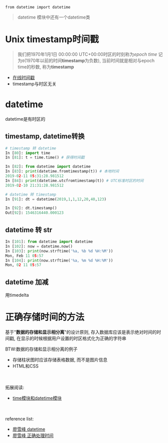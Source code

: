 `from datetime import datetime`
> datetime 模块中还有一个datetime类

# Unix timestamp时间戳
> 我们把1970年1月1日 00:00:00 UTC+00:00时区的时刻称为*epoch time* 记为`0`(1970年以前的时间**timestamp**为负数), 当前时间就是相对与epoch time的秒数, 称为**timestamp**

- [在线时间戳](http://tool.chinaz.com/Tools/unixtime.aspx)
- timestamp与时区无关

# datetime
datetime是有时区的

## timestamp, datetime转换
```python
# timestamp 转 datetime
In [80]: import time
In [81]: t = time.time() # 获得时间戳

In [82]: from datetime import datetime
In [83]: print(datetime.fromtimestamp(t)) # 本地时间
2019-02-11 05:31:28.981512
In [84]: print(datetime.utcfromtimestamp(t)) # UTC标准时区的时间
2019-02-10 21:31:28.981512

# datetime 转 timestamp
In [91]: dt = datetime(2019,1,1,12,20,40,123)

In [92]: dt.timestamp()
Out[92]: 1546316440.000123
```

## datetime 转 str
```python
In [101]: from datetime import datetime
In [102]: now = datetime.now()
In [103]: print(now.strftime('%a, %b %d %H:%M'))
Mon, Feb 11 05:57
In [104]: print(now.strftime('%a, %m %d %H:%M'))
Mon, 02 11 05:57
```

## datetime 加减
用timedelta

# 正确存储时间的方法
基于"**数据的存储和显示相分离**"的设计原则, 存入数据库应该是表示绝对时间的时间戳, 在显示的时候根据用户设置的时区格式化为正确的字符串

BTW:数据的存储和显示相分离的例子
- 存储柱状图时应该存储表格数据, 而不是图片信息
- HTML和CSS

<br/><br/>拓展阅读:
- [time模块和datetime模块](http://gracece.com/2014/10/the-distinction-between-date-and-datetime-in-python/)

<br/><br/>reference list:
- [廖雪峰 datetime](https://www.liaoxuefeng.com/wiki/0014316089557264a6b348958f449949df42a6d3a2e542c000/001431937554888869fb52b812243dda6103214cd61d0c2000)
- [廖雪峰 正确处理时间](https://www.liaoxuefeng.com/article/0014132675721847f569c3514034f099477472c73b5dee2000)
